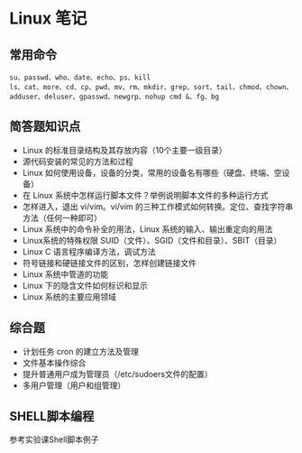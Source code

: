# Linux 笔记

## 常用命令
```
su、passwd、who、date、echo、ps、kill
ls、cat、more、cd、cp、pwd、mv、rm、mkdir、grep、sort、tail、chmod、chown、adduser、deluser、gpasswd、newgrp、nohup cmd &、fg、bg
```

## 简答题知识点
- Linux 的标准目录结构及其存放内容（10个主要一级目录）
- 源代码安装的常见的方法和过程
- Linux 如何使用设备，设备的分类，常用的设备名有哪些（硬盘、终端、空设备）
- 在 Linux 系统中怎样运行脚本文件？举例说明脚本文件的多种运行方式
- 怎样进入，退出 vi/vim。vi/vim 的三种工作模式如何转换。定位、查找字符串方法（任何一种即可）
- Linux 系统中的命令补全的用法，Linux 系统的输入、输出重定向的用法
- Linux系统的特殊权限 SUID（文件）、SGID（文件和目录）、SBIT（目录）
- Linux C 语言程序编译方法，调试方法
- 符号链接和硬链接文件的区别，怎样创建链接文件
- Linux 系统中管道的功能
- Linux 下的隐含文件如何标识和显示
- Linux 系统的主要应用领域

## 综合题
- 计划任务 cron 的建立方法及管理
- 文件基本操作综合
- 提升普通用户成为管理员（/etc/sudoers文件的配置）
- 多用户管理（用户和组管理）

## SHELL脚本编程
参考实验课Shell脚本例子
